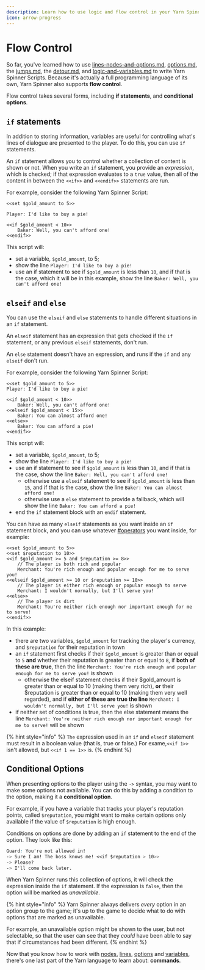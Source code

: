 ```yaml
---
description: Learn how to use logic and flow control in your Yarn Spinner Scripts.
icon: arrow-progress
---
```


# Flow Control

So far, you've learned how to use [lines-nodes-and-options.md](lines-nodes-and-options.md "mention"), [options.md](options.md "mention"), the [jumps.md](jumps.md "mention"), the [detour.md](detour.md "mention"), and [logic-and-variables.md](logic-and-variables.md "mention") to write Yarn Spinner Scripts. Because it's actually a full programming language of its own, Yarn Spinner also supports **flow control**.&#x20;

Flow control takes several forms, including **if statements**, and **conditional options**.

## `if` statements

In addition to storing information, variables are useful for controlling what's lines of dialogue are presented to the player. To do this, you can use `if` statements.

An `if` statement allows you to control whether a collection of content is shown or not. When you write an `if` statement, you provide an _expression_, which is checked; if that expression evaluates to a `true` value, then all of the content in between the `<<if>>` and `<<endif>>` statements are run.

For example, consider the following Yarn Spinner Script:

```markup
<<set $gold_amount to 5>>

Player: I'd like to buy a pie!

<<if $gold_amount < 10>>
    Baker: Well, you can't afford one!
<<endif>>

```

This script will:

* set a variable, `$gold_amount`, to 5;
* show the line `Player: I'd like to buy a pie!`&#x20;
* use an if statement to see if `$gold_amount` is less than `10`, and if that is the case, which it will be in this example, show the line `Baker: Well, you can't afford one!`&#x20;

## `elseif` and `else`

You can use the `elseif` and `else` statements to handle different situations in an `if` statement.

An `elseif` statement has an expression that gets checked if the `if` statement, or any previous `elseif` statements, don't run.

An `else` statement doesn't have an expression, and runs if the `if` and any `elseif` don't run.

For example, consider the following Yarn Spinner Script:

```markup
<<set $gold_amount to 5>>
Player: I'd like to buy a pie!

<<if $gold_amount < 10>>
    Baker: Well, you can't afford one!
<<elseif $gold_amount < 15>>
    Baker: You can almost afford one!
<<else>>
    Baker: You can afford a pie!
<<endif>>
```

This script will:

* set a variable, `$gold_amount`, to 5;
* show the line `Player: I'd like to buy a pie!`&#x20;
* use an if statement to see if `$gold_amount` is less than `10`, and if that is the case, show the line `Baker: Well, you can't afford one!`&#x20;
  * otherwise use a `elseif` statement to see if `$gold_amount` is less than `15`, and if that is the case, show the line `Baker: You can almost afford one!`&#x20;
  * otherwise use a `else` statement to provide a fallback, which will show the line `Baker: You can afford a pie!`&#x20;
* end the `if` statement block with an `endif` statement.

You can have as many `elseif` statements as you want inside an `if` statement block, and you can use whatever [#operators](logic-and-variables.md#operators "mention") you want inside, for example:

```markup
<<set $gold_amount to 5>>
<<set $reputation to 10>>
<<if $gold_amount >= 5 and $reputation >= 8>>
    // The player is both rich and popular
    Merchant: You're rich enough and popular enough for me to serve you!
<<elseif $gold_amount >= 10 or $reputation >= 10>>
    // The player is either rich enough or popular enough to serve
    Merchant: I wouldn't normally, but I'll serve you!
<<else>>
    // The player is dirt
    Merchant: You're neither rich enough nor important enough for me to serve!
<<endif>>
```

In this example:

* there are two variables, `$gold_amount` for tracking the player's currency, and `$reputation` for their reputation in town
* an `if` statement first checks if their `$gold_amount` is greater than or equal to `5` **and** whether their reputation is greater than or equal to `8`, if **both of these are true**,  then the line `Merchant: You're rich enough and popular enough for me to serve you!`  is shown
  * otherwise the elseif statement checks if their $gold\_amount is greater than or equal to 10 (making them very rich), **or** their $reputation is greater than or equal to 10 (making them very well regarded), and if **either of these are true the line** `Merchant: I wouldn't normally, but I'll serve you!`  is shown
* if neither set of conditions is true, then the else statement means the line `Merchant: You're neither rich enough nor important enough for me to serve!`  will be shown

{% hint style="info" %}
`The` expression used in an `if` and `elseif` statement must result in a boolean value (that is, true or false.) For exame,`<<if 1>>` isn't allowed, but `<<if 1 == 1>>` is.
{% endhint %}

## Conditional Options

When presenting options to the player using the `->` syntax, you may want to make some options not available. You can do this by adding a condition to the option, making it a **conditional option**.

For example, if you have a variable that tracks your player's reputation points, called `$reputation`, you might want to make certain options only available if the value of `$reputation` is high enough.

Conditions on options are done by adding an `if` statement to the end of the option. They look like this:

```css
Guard: You're not allowed in!
-> Sure I am! The boss knows me! <<if $reputation > 10>>
-> Please?
-> I'll come back later.
```

When Yarn Spinner runs this collection of options, it will check the expression inside the `if` statement. If the expression is `false`, then the option will be marked as _unavailable_.

{% hint style="info" %}
Yarn Spinner always delivers _every_ option in an option group to the game; it's up to the game to decide what to do with options that are marked as unavailable.

For example, an unavailable option might be shown to the user, but not selectable, so that the user can see that they _could_ have been able to say that if circumstances had been different.
{% endhint %}

Now that you know how to work with [nodes](lines-nodes-and-options.md#nodes), [lines](lines-nodes-and-options.md#lines), [options](lines-nodes-and-options.md#options) and [variables](logic-and-variables.md#variables), there's one last part of the Yarn language to learn about: **commands**.
